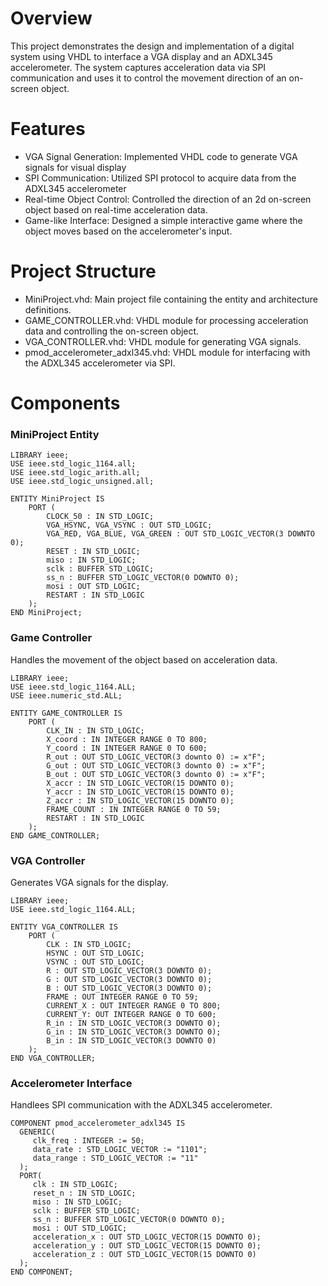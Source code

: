 # Overview 
This project demonstrates the design and implementation of a digital system using VHDL to interface a VGA display and an ADXL345 accelerometer. The system captures acceleration data via SPI communication and uses it to control the movement direction of an on-screen object.

# Features
- VGA Signal Generation: Implemented VHDL code to generate VGA signals for visual display
- SPI Communication: Utilized SPI protocol to acquire data from the ADXL345 accelerometer
- Real-time Object Control: Controlled the direction of an 2d on-screen object based on real-time acceleration data.
- Game-like Interface: Designed a simple interactive game where the object moves based on the accelerometer's input.

# Project Structure
- MiniProject.vhd: Main project file containing the entity and architecture definitions.
- GAME_CONTROLLER.vhd: VHDL module for processing acceleration data and controlling the on-screen object.
- VGA_CONTROLLER.vhd: VHDL module for generating VGA signals.
- pmod_accelerometer_adxl345.vhd: VHDL module for interfacing with the ADXL345 accelerometer via SPI.

# Components
### MiniProject Entity
```
LIBRARY ieee;
USE ieee.std_logic_1164.all;
USE ieee.std_logic_arith.all;
USE ieee.std_logic_unsigned.all;

ENTITY MiniProject IS
    PORT (
        CLOCK_50 : IN STD_LOGIC;
        VGA_HSYNC, VGA_VSYNC : OUT STD_LOGIC;
        VGA_RED, VGA_BLUE, VGA_GREEN : OUT STD_LOGIC_VECTOR(3 DOWNTO 0);
        RESET : IN STD_LOGIC;
        miso : IN STD_LOGIC;
        sclk : BUFFER STD_LOGIC;
        ss_n : BUFFER STD_LOGIC_VECTOR(0 DOWNTO 0);
        mosi : OUT STD_LOGIC;
        RESTART : IN STD_LOGIC
    );
END MiniProject;
```

### Game Controller
Handles the movement of the object based on acceleration data.
```
LIBRARY ieee;
USE ieee.std_logic_1164.ALL;
USE ieee.numeric_std.ALL;

ENTITY GAME_CONTROLLER IS
    PORT (
        CLK_IN : IN STD_LOGIC;
        X_coord : IN INTEGER RANGE 0 TO 800;
        Y_coord : IN INTEGER RANGE 0 TO 600;
        R_out : OUT STD_LOGIC_VECTOR(3 downto 0) := x"F";
        G_out : OUT STD_LOGIC_VECTOR(3 downto 0) := x"F";
        B_out : OUT STD_LOGIC_VECTOR(3 downto 0) := x"F";
        X_accr : IN STD_LOGIC_VECTOR(15 DOWNTO 0);
        Y_accr : IN STD_LOGIC_VECTOR(15 DOWNTO 0);
        Z_accr : IN STD_LOGIC_VECTOR(15 DOWNTO 0);
        FRAME_COUNT : IN INTEGER RANGE 0 TO 59;
        RESTART : IN STD_LOGIC
    );
END GAME_CONTROLLER;
```

### VGA Controller
Generates VGA signals for the display.
```
LIBRARY ieee;
USE ieee.std_logic_1164.ALL;

ENTITY VGA_CONTROLLER IS
    PORT (
        CLK : IN STD_LOGIC;
        HSYNC : OUT STD_LOGIC;
        VSYNC : OUT STD_LOGIC;
        R : OUT STD_LOGIC_VECTOR(3 DOWNTO 0);
        G : OUT STD_LOGIC_VECTOR(3 DOWNTO 0);
        B : OUT STD_LOGIC_VECTOR(3 DOWNTO 0);
        FRAME : OUT INTEGER RANGE 0 TO 59;
        CURRENT_X : OUT INTEGER RANGE 0 TO 800;
        CURRENT_Y: OUT INTEGER RANGE 0 TO 600;
        R_in : IN STD_LOGIC_VECTOR(3 DOWNTO 0);
        G_in : IN STD_LOGIC_VECTOR(3 DOWNTO 0);
        B_in : IN STD_LOGIC_VECTOR(3 DOWNTO 0)
    );
END VGA_CONTROLLER;
```

### Accelerometer Interface
Handlees SPI communication with the ADXL345 accelerometer.
```
COMPONENT pmod_accelerometer_adxl345 IS
  GENERIC(
     clk_freq : INTEGER := 50;
     data_rate : STD_LOGIC_VECTOR := "1101";
     data_range : STD_LOGIC_VECTOR := "11"
  );
  PORT(
     clk : IN STD_LOGIC;
     reset_n : IN STD_LOGIC;
     miso : IN STD_LOGIC;
     sclk : BUFFER STD_LOGIC;
     ss_n : BUFFER STD_LOGIC_VECTOR(0 DOWNTO 0);
     mosi : OUT STD_LOGIC;
     acceleration_x : OUT STD_LOGIC_VECTOR(15 DOWNTO 0);
     acceleration_y : OUT STD_LOGIC_VECTOR(15 DOWNTO 0);
     acceleration_z : OUT STD_LOGIC_VECTOR(15 DOWNTO 0)
  );
END COMPONENT;
```
